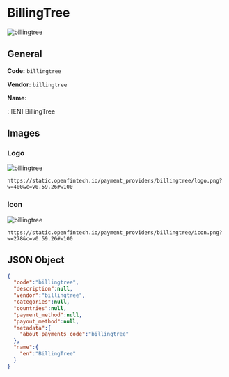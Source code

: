 
# BillingTree 
![billingtree](https://static.openfintech.io/payment_providers/billingtree/logo.png?w=400&c=v0.59.26#w100)  

## General 
 
**Code:** `billingtree` 
 
**Vendor:** `billingtree` 
 
**Name:** 
 
:	[EN] BillingTree 
 

## Images 

### Logo 
 
![billingtree](https://static.openfintech.io/payment_providers/billingtree/logo.png?w=400&c=v0.59.26#w100)  

```
https://static.openfintech.io/payment_providers/billingtree/logo.png?w=400&c=v0.59.26#w100
```  

### Icon 
 
![billingtree](https://static.openfintech.io/payment_providers/billingtree/icon.png?w=278&c=v0.59.26#w100)  

```
https://static.openfintech.io/payment_providers/billingtree/icon.png?w=278&c=v0.59.26#w100
```  

## JSON Object 

```json
{
  "code":"billingtree",
  "description":null,
  "vendor":"billingtree",
  "categories":null,
  "countries":null,
  "payment_method":null,
  "payout_method":null,
  "metadata":{
    "about_payments_code":"billingtree"
  },
  "name":{
    "en":"BillingTree"
  }
}
```  
